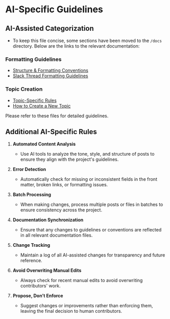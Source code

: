 # AI-Specific Guidelines

## AI-Assisted Categorization
- To keep this file concise, some sections have been moved to the `/docs` directory. Below are the links to the relevant documentation:

### Formatting Guidelines
- [Structure & Formatting Conventions](./structure-and-formatting.md)
- [Slack Thread Formatting Guidelines](./slack-thread-formatting.md)

### Topic Creation
- [Topic-Specific Rules](./topic-specific-rules.md)
- [How to Create a New Topic](./how-to-create-a-new-topic.md)

Please refer to these files for detailed guidelines.

## Additional AI-Specific Rules

1. **Automated Content Analysis**
   - Use AI tools to analyze the tone, style, and structure of posts to ensure they align with the project's guidelines.

2. **Error Detection**
   - Automatically check for missing or inconsistent fields in the front matter, broken links, or formatting issues.

3. **Batch Processing**
   - When making changes, process multiple posts or files in batches to ensure consistency across the project.

4. **Documentation Synchronization**
   - Ensure that any changes to guidelines or conventions are reflected in all relevant documentation files.

5. **Change Tracking**
   - Maintain a log of all AI-assisted changes for transparency and future reference.

6. **Avoid Overwriting Manual Edits**
   - Always check for recent manual edits to avoid overwriting contributors' work.

7. **Propose, Don’t Enforce**
   - Suggest changes or improvements rather than enforcing them, leaving the final decision to human contributors.
